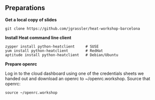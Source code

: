 ## Preparations

**Get a local copy of slides**

```
git clone https://github.com/jgrassler/heat-workshop-barcelona
```

**Install Heat command line client** 

```
zypper install python-heatclient     # SUSE
yum install python-heatclient        # RedHat
aptitude install python-heatclient   # Debian/Ubuntu
```

**Prepare openrc**

Log in to the cloud dashboard using one of the credentials sheets we handed out
and download an openrc to ~/openrc.workshop. Source that openrc:

```
source ~/openrc.workshop
```

<!--
Some of the slides may not be all that readable, especially from the far wall,
so you can grab a copy of this presentation and all supporting material from my
Github repository. I strongly recommend doing this, because that way you will
also get partial Heat templates for each step, in case you get stuck somewhere.

Also, if you don't have it, yet. Please install a Heat client now and source an
openrc for a cloud with the Heat service running. If you have one of your own
feel free to use that. Otherwise you can log in to ours using the credentials
on the sheets we handed out.

Please append all the template snippets from the following slides to
/tmp/stack.yaml. If you get really stuck on an exercise you can get a
known-good snippet for each exercise from the snippets/without-errors
directory. And if you need to catch up really quickly you can copy the
appropriate partial template from the `partial/` directory (you'll find its
file name at the bottom of each slide).
-->

